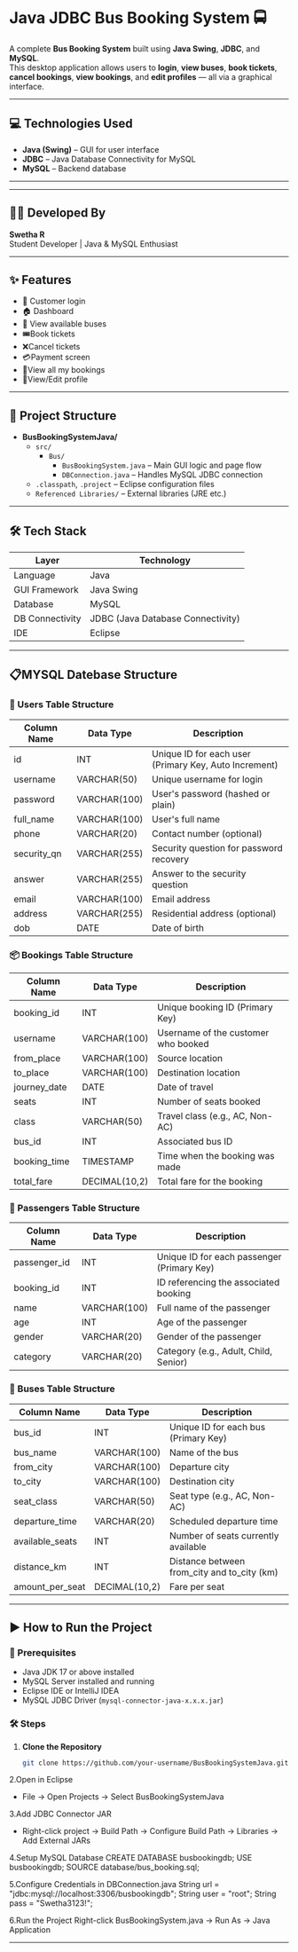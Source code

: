 # Java JDBC Bus Booking System 🚍

A complete **Bus Booking System** built using **Java Swing**, **JDBC**, and **MySQL**.  
This desktop application allows users to **login**, **view buses**, **book tickets**, **cancel bookings**, **view bookings**,  and **edit profiles** — all via a graphical interface.

---

## 💻 Technologies Used
- **Java (Swing)** – GUI for user interface
- **JDBC** – Java Database Connectivity for MySQL
- **MySQL** – Backend database

---

---

## 👩‍💻 Developed By

**Swetha R**  
Student Developer | Java & MySQL Enthusiast  

---

## ✨ Features
- 🔐 Customer login
- 🏠 Dashboard
- 🚌 View available buses
- 🎟️Book tickets
- ❌Cancel tickets
- 💳Payment screen
-  📖View all my bookings
- 👤View/Edit profile
  

---

## 📁 Project Structure

- **BusBookingSystemJava/**
  - `src/`
    - `Bus/`
      - `BusBookingSystem.java` – Main GUI logic and page flow
      - `DBConnection.java` – Handles MySQL JDBC connection
  - `.classpath`, `.project` – Eclipse configuration files
  - `Referenced Libraries/` – External libraries (JRE etc.)
  

---

## 🛠️ Tech Stack

| Layer              | Technology                  |
|--------------------|-----------------------------|
| Language           | Java                        |
| GUI Framework      | Java Swing                  |
| Database           | MySQL                       |
| DB Connectivity    | JDBC (Java Database Connectivity) |
| IDE                | Eclipse        |


---

📋MYSQL Datebase Structure
--

### 🧾 Users Table Structure

| Column Name | Data Type      | Description                          |
|-------------|----------------|--------------------------------------|
| id          | INT            | Unique ID for each user (Primary Key, Auto Increment) |
| username    | VARCHAR(50)    | Unique username for login            |
| password    | VARCHAR(100)   | User's password (hashed or plain)    |
| full_name   | VARCHAR(100)   | User's full name                     |
| phone       | VARCHAR(20)    | Contact number (optional)            |
| security_qn | VARCHAR(255)   | Security question for password recovery |
| answer      | VARCHAR(255)   | Answer to the security question      |
| email       | VARCHAR(100)   | Email address                        |
| address     | VARCHAR(255)   | Residential address (optional)       |
| dob         | DATE           | Date of birth                        |


### 📦 Bookings Table Structure

| Column Name   | Data Type       | Description                              |
|---------------|-----------------|------------------------------------------|
| booking_id    | INT             | Unique booking ID (Primary Key)          |
| username      | VARCHAR(100)    | Username of the customer who booked      |
| from_place    | VARCHAR(100)    | Source location                          |
| to_place      | VARCHAR(100)    | Destination location                     |
| journey_date  | DATE            | Date of travel                           |
| seats         | INT             | Number of seats booked                   |
| class         | VARCHAR(50)     | Travel class (e.g., AC, Non-AC)          |
| bus_id        | INT             | Associated bus ID                        |
| booking_time  | TIMESTAMP       | Time when the booking was made           |
| total_fare    | DECIMAL(10,2)   | Total fare for the booking               |


### 👥 Passengers Table Structure

| Column Name   | Data Type     | Description                            |
|---------------|---------------|----------------------------------------|
| passenger_id  | INT           | Unique ID for each passenger (Primary Key) |
| booking_id    | INT           | ID referencing the associated booking  |
| name          | VARCHAR(100)  | Full name of the passenger             |
| age           | INT           | Age of the passenger                   |
| gender        | VARCHAR(20)   | Gender of the passenger                |
| category      | VARCHAR(20)   | Category (e.g., Adult, Child, Senior)  |


### 🚌 Buses Table Structure

| Column Name      | Data Type       | Description                                 |
|------------------|-----------------|---------------------------------------------|
| bus_id           | INT             | Unique ID for each bus (Primary Key)        |
| bus_name         | VARCHAR(100)    | Name of the bus                             |
| from_city        | VARCHAR(100)    | Departure city                              |
| to_city          | VARCHAR(100)    | Destination city                            |
| seat_class       | VARCHAR(50)     | Seat type (e.g., AC, Non-AC)                |
| departure_time   | VARCHAR(20)     | Scheduled departure time                    |
| available_seats  | INT             | Number of seats currently available         |
| distance_km      | INT             | Distance between from_city and to_city (km) |
| amount_per_seat  | DECIMAL(10,2)   | Fare per seat                               |


---


## ▶️ How to Run the Project

### 🔧 Prerequisites
- Java JDK 17 or above installed
- MySQL Server installed and running
- Eclipse IDE or IntelliJ IDEA
- MySQL JDBC Driver (`mysql-connector-java-x.x.x.jar`)

### 🛠️ Steps

1. **Clone the Repository**
   ```bash
   git clone https://github.com/your-username/BusBookingSystemJava.git

2.Open in Eclipse
-    File → Open Projects → Select BusBookingSystemJava

3.Add JDBC Connector JAR
-    Right-click project → Build Path → Configure Build Path → Libraries → Add External JARs

4.Setup MySQL Database
    CREATE DATABASE busbookingdb;
    USE busbookingdb;
    SOURCE database/bus_booking.sql;

5.Configure Credentials in DBConnection.java
    String url = "jdbc:mysql://localhost:3306/busbookingdb";
    String user = "root";
    String pass = "Swetha3123!";

6.Run the Project
    Right-click BusBookingSystem.java → Run As → Java Application

---
                  
